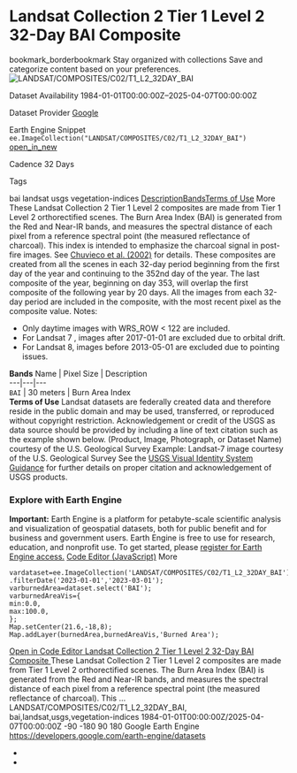  
#  Landsat Collection 2 Tier 1 Level 2 32-Day BAI Composite 
bookmark_borderbookmark Stay organized with collections  Save and categorize content based on your preferences.
![LANDSAT/COMPOSITES/C02/T1_L2_32DAY_BAI](https://developers.google.com/earth-engine/datasets/images/LANDSAT/LANDSAT_COMPOSITES_C02_T1_L2_32DAY_BAI_sample.png) 

Dataset Availability
    1984-01-01T00:00:00Z–2025-04-07T00:00:00Z 

Dataset Provider
     [ Google ](https://earthengine.google.com) 

Earth Engine Snippet
     `    ee.ImageCollection("LANDSAT/COMPOSITES/C02/T1_L2_32DAY_BAI")   ` [ open_in_new ](https://code.earthengine.google.com/?scriptPath=Examples:Datasets/LANDSAT/LANDSAT_COMPOSITES_C02_T1_L2_32DAY_BAI) 

Cadence
    32 Days 

Tags
    
bai
landsat
usgs
vegetation-indices
[Description](https://developers.google.com/earth-engine/datasets/catalog/LANDSAT_COMPOSITES_C02_T1_L2_32DAY_BAI#description)[Bands](https://developers.google.com/earth-engine/datasets/catalog/LANDSAT_COMPOSITES_C02_T1_L2_32DAY_BAI#bands)[Terms of Use](https://developers.google.com/earth-engine/datasets/catalog/LANDSAT_COMPOSITES_C02_T1_L2_32DAY_BAI#terms-of-use) More
These Landsat Collection 2 Tier 1 Level 2 composites are made from Tier 1 Level 2 orthorectified scenes.
The Burn Area Index (BAI) is generated from the Red and Near-IR bands, and measures the spectral distance of each pixel from a reference spectral point (the measured reflectance of charcoal). This index is intended to emphasize the charcoal signal in post-fire images. See [Chuvieco et al. (2002)](https://www.tandfonline.com/doi/abs/10.1080/01431160210153129) for details.
These composites are created from all the scenes in each 32-day period beginning from the first day of the year and continuing to the 352nd day of the year. The last composite of the year, beginning on day 353, will overlap the first composite of the following year by 20 days. All the images from each 32-day period are included in the composite, with the most recent pixel as the composite value.
Notes:
  * Only daytime images with WRS_ROW < 122 are included.
  * For Landsat 7 , images after 2017-01-01 are excluded due to orbital drift.
  * For Landsat 8, images before 2013-05-01 are excluded due to pointing issues.


**Bands**
Name | Pixel Size | Description  
---|---|---  
`BAI` |  30 meters  | Burn Area Index  
**Terms of Use**
Landsat datasets are federally created data and therefore reside in the public domain and may be used, transferred, or reproduced without copyright restriction.
Acknowledgement or credit of the USGS as data source should be provided by including a line of text citation such as the example shown below.
(Product, Image, Photograph, or Dataset Name) courtesy of the U.S. Geological Survey
Example: Landsat-7 image courtesy of the U.S. Geological Survey
See the [USGS Visual Identity System Guidance](https://www.usgs.gov/information-policies-and-instructions/usgs-visual-identity-system) for further details on proper citation and acknowledgement of USGS products.
### Explore with Earth Engine
**Important:** Earth Engine is a platform for petabyte-scale scientific analysis and visualization of geospatial datasets, both for public benefit and for business and government users. Earth Engine is free to use for research, education, and nonprofit use. To get started, please [register for Earth Engine access.](https://console.cloud.google.com/earth-engine)
[Code Editor (JavaScript)](https://developers.google.com/earth-engine/datasets/catalog/LANDSAT_COMPOSITES_C02_T1_L2_32DAY_BAI#code-editor-javascript-sample) More
```
vardataset=ee.ImageCollection('LANDSAT/COMPOSITES/C02/T1_L2_32DAY_BAI')
.filterDate('2023-01-01','2023-03-01');
varburnedArea=dataset.select('BAI');
varburnedAreaVis={
min:0.0,
max:100.0,
};
Map.setCenter(21.6,-18,8);
Map.addLayer(burnedArea,burnedAreaVis,'Burned Area');
```
[ Open in Code Editor ](https://code.earthengine.google.com/?scriptPath=Examples:Datasets/LANDSAT/LANDSAT_COMPOSITES_C02_T1_L2_32DAY_BAI)
[ Landsat Collection 2 Tier 1 Level 2 32-Day BAI Composite ](https://developers.google.com/earth-engine/datasets/catalog/LANDSAT_COMPOSITES_C02_T1_L2_32DAY_BAI)
These Landsat Collection 2 Tier 1 Level 2 composites are made from Tier 1 Level 2 orthorectified scenes. The Burn Area Index (BAI) is generated from the Red and Near-IR bands, and measures the spectral distance of each pixel from a reference spectral point (the measured reflectance of charcoal). This …
LANDSAT/COMPOSITES/C02/T1_L2_32DAY_BAI, bai,landsat,usgs,vegetation-indices 
1984-01-01T00:00:00Z/2025-04-07T00:00:00Z
-90 -180 90 180 
Google Earth Engine
https://developers.google.com/earth-engine/datasets
  * [ ](https://doi.org/https://earthengine.google.com)
  * [ ](https://doi.org/https://developers.google.com/earth-engine/datasets/catalog/LANDSAT_COMPOSITES_C02_T1_L2_32DAY_BAI)



